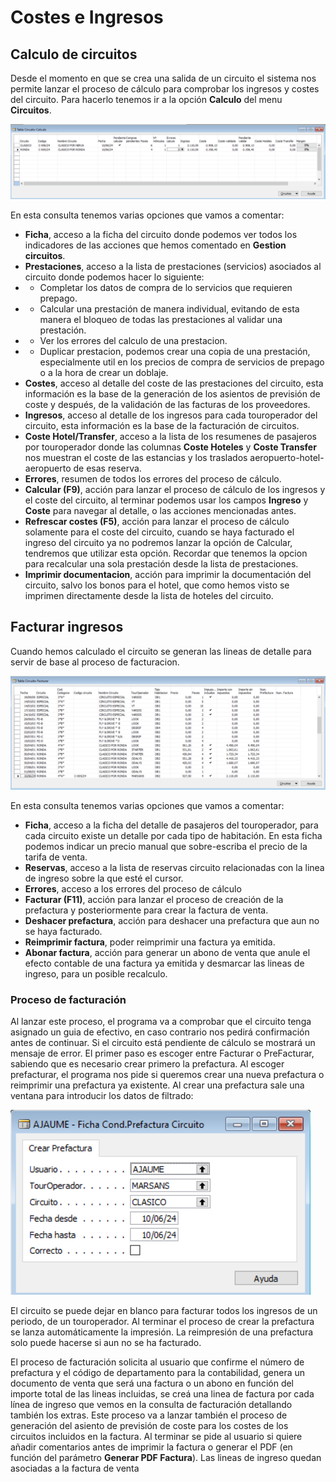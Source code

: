 # Costes e Ingresos

## Calculo de circuitos
Desde el momento en que se crea una salida de un circuito el sistema nos permite lanzar el proceso de cálculo para comprobar los ingresos y costes del circuito. Para hacerlo tenemos ir a la opción **Calculo** del menu **Circuitos**.

![alt text](.\images\ListaCalculoCircuitos.png)

En esta consulta tenemos varias opciones que vamos a comentar:

* **Ficha**, acceso a la ficha del circuito donde podemos ver todos los indicadores de las acciones que hemos comentado en **Gestion circuitos**.
* **Prestaciones**, acceso a la lista de prestaciones (servicios) asociados al circuito donde podemos hacer lo siguiente:
* * Completar los datos de compra de lo servicios que requieren prepago.
* * Calcular una prestación de manera individual, evitando de esta manera el bloqueo de todas las prestaciones al validar una prestación.
* * Ver los errores del calculo de una prestacion.
* * Duplicar prestacion, podemos crear una copia de una prestación, especialmente util en los precios de compra de servicios de prepago o a la hora de crear un doblaje.
* **Costes**, acceso al detalle del coste de las prestaciones del circuito, esta información es la base de la generación de los asientos de previsión de coste y después, de la validación de las facturas de los proveedores.
* **Ingresos**, acceso al detalle de los ingresos para cada touroperador del circuito, esta información es la base de la facturación de circuitos.
* **Coste Hotel/Transfer**, acceso a la lista de los resumenes de pasajeros por touroperador donde las columnas **Coste Hoteles** y **Coste Transfer** nos muestran el coste de las estancias y los traslados aeropuerto-hotel-aeropuerto de esas reserva.
* **Errores**, resumen de todos los errores del proceso de cálculo.
* **Calcular (F9)**, acción para lanzar el proceso de cálculo de los ingresos y el coste del circuito, al terminar podemos usar los campos **Ingreso** y **Coste** para navegar al detalle, o las acciones mencionadas antes.
* **Refrescar costes (F5)**, acción para lanzar el proceso de cálculo solamente para el coste del circuito, cuando se haya facturado el ingreso del circuito ya no podremos lanzar la opción de Calcular, tendremos que utilizar esta opción. Recordar que tenemos la opcion para recalcular una sola prestación desde la lista de prestaciones.
* **Imprimir documentacion**, acción para imprimir la documentación del circuito, salvo los bonos para el hotel, que como hemos visto se imprimen directamente desde la lista de hoteles del circuito.

## Facturar ingresos

Cuando hemos calculado el circuito se generan las lineas de detalle para servir de base al proceso de facturacion. 

![alt text](.\images\FacturarIngresos.png)

En esta consulta tenemos varias opciones que vamos a comentar:

* **Ficha**, acceso a la ficha del detalle de pasajeros del touroperador, para cada circuito existe un detalle por cada tipo de habitación. En esta ficha podemos indicar un precio manual que sobre-escriba el precio de la tarifa de venta.
* **Reservas**, acceso a la lista de reservas circuito relacionadas con la linea de ingreso sobre la que esté el cursor.
* **Errores**, acceso a los errores del proceso de cálculo
* **Facturar (F11)**, acción para lanzar el proceso de creación de la prefactura y posteriormente para crear la factura de venta.
* **Deshacer prefactura**, acción para deshacer una prefactura que aun no se haya facturado.
* **Reimprimir factura**, poder reimprimir una factura ya emitida.
* **Abonar factura**, acción para generar un abono de venta que anule el efecto contable de una factura ya emitida y desmarcar las lineas de ingreso, para un posible recalculo. 

### Proceso de facturación

Al lanzar este proceso, el programa va a comprobar que el circuito tenga asignado un guia de efectivo, en caso contrario nos pedirá confirmación antes de continuar. Si el circuito está pendiente de cálculo se mostrará un mensaje de error. El primer paso es escoger entre Facturar o PreFacturar, sabiendo que es necesario crear primero la prefactura. Al escoger prefacturar, el programa nos pide si queremos crear una nueva prefactura o reimprimir una prefactura ya existente. Al crear una prefactura sale una ventana para introducir los datos de filtrado:

![alt text](.\images\DatosCrearPrefactura.png)

El circuito se puede dejar en blanco para facturar todos los ingresos de un periodo, de un touroperador. Al terminar el proceso de crear la prefactura se lanza automáticamente la impresión. La reimpresión de una prefactura solo puede hacerse si aun no se ha facturado.

El proceso de facturación solicita al usuario que confirme el número de prefactura y el código de departamento para la contabilidad, genera un documento de venta que será una factura o un abono en función del importe total de las lineas incluidas, se creá una linea de factura por cada línea de ingreso que vemos en la consulta de facturación detallando también los extras. Este proceso va a lanzar también el proceso de generación del asiento de previsión de coste para los costes de los circuitos incluidos en la factura. Al terminar se pide al usuario si quiere añadir comentarios antes de imprimir la factura o generar el PDF (en función del parámetro **Generar PDF Factura**). Las lineas de ingreso quedan asociadas a la factura de venta 
